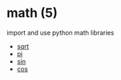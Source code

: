 # math (5)
import and use python math libraries

+ [sqrt](sqrt.md)
+ [pi](pi.md)
+ [sin](sin.md)
+ [cos](cos.md)
